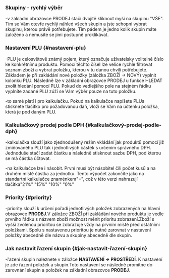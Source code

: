 ### Skupiny - rychlý výběr

-v základní obrazovce PRODEJ stačí dvojitě kliknout myší na skupinu "VŠE". Tím se Vám otevře rychlý náhled všech skupin a jste schopni vybrat skupinu, kterou právě potřebujete. Tím pádem je jedno kolik skupin máte založeno a nemusíte se jimi postupně proklikávat.



### Nastavení PLU {#nastavení-plu}

-PLU je celosvětově známý pojem, který označuje uživatelsky volitelné číslo ke konkrétnímu produktu. Pomocí těchto čísel lze velice rychle filtrovat seznam zboží a vybrat položku, kterou v tu danou chvíli potřebujete. Základem je při zakládání nové položky \(záložka ZBOŽÍ -&gt; NOVÝ\) vyplnit kolonku PLU. Následně lze v základní obrazovce PRODEJ u funkce HLEDAT zvolit hledání pomocí PLU. Pokud do vedlejšího pole na stejném řádku vyplníte zadané PLU zúží se Vám výběr pouze na tuto položku.

-to samé platí i pro kalkulačku. Pokud na kalkulačce napíšete PLUa stisknete tlačítko pro požadovanou daň, vloží se Vám na účtenku položka, která je pod daným PLU.

### Kalkulačkový prodej podle DPH {#kalkulačkový-prodej-podle-dph}

-kalkulačka slouží jako zjednodušený režim vkládání jak produktů pomocí již zmiňovaného PLU tak i jednotlivých částek s určením správného DPH. Jednoduše stačí zadat částku a následně stisknout sazbu DPH, pod kterou se má částka účtovat.

-na kalkulačce lze i násobit. První musí být násobitel čili počet kusů a na druhém místě částka za jednotku. Tento výpočet zakončíte jako na standartní kalkulačce znaménkem"=", což v této verzi nahrazují tlačítka"21%" "15%" "10%" "0%"

### Priority {#priority}

-priority slouží k určení pořadí jednotlivých položek zobrazených na hlavní obrazovce **PRODEJ**.V záložce ZBOŽÍ při zakládání nového produktu je vedle prvního řádku s názvem zboží možnost měnit prioritu zobrazení.Zboží s vyšší zvolenou prioritou se zobrazuje vždy na prvním místě před ostatními položkami. Spolu s nastavenou prioritou je nutné zarovnat v nastavení položky abecedně dle názvu a skupiny abecedně dle skupin.

### Jak nastavit řazení skupin {#jak-nastavit-řazení-skupin}

-řazení skupin naleznete v záložce **NASTAVENÍ -&gt; PROSTŘEDÍ**. K nastavení je zde řazení položek a skupin.Toto nastavení se následně promítne do zarovnání skupin a položek na základní obrazovce **PRODEJ**.

